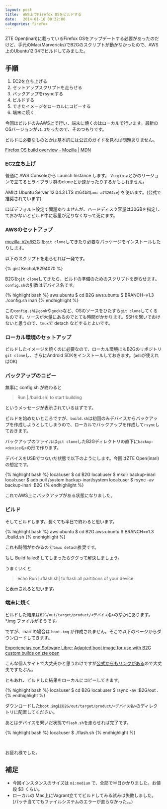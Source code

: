 ```yaml
---
layout: post
title:  AWS上でFirefox OSをビルドする
date:   2014-01-16 00:32:00
categories: firefox
---
```


ZTE Open(inari)に載っているFirefox OSをアップデートする必要があったのだけど、手元のMac(Marvericks)でB2Gのスクリプトが動かなかったので、AWS上のUbuntu12.04でビルドしてみました。

## 手順

1. EC2を立ち上げる
2. セットアップスクリプトを走らせる
3. バックアップをrsyncする
4. ビルドする
5. できたイメージをローカルにコピーする
6. 端末に焼く


今回はビルドのみAWS上で行い、端末に焼くのはローカルで行います。最新のOSバージョンが`v1.3`だったので、そのつもりです。


ビルドに必要なものとかは基本的には公式のガイドを見れば問題ありません。

[Firefox OS build overview - Mozilla | MDN](https://developer.mozilla.org/en-US/Firefox_OS/Building_and_installing_Firefox_OS/Firefox_OS_build_overview)


### EC2立ち上げ

普通に AWS Consoleから Launch Instance します。 `Virginia`とかのリージョンで立てるとライブラリ群のcloneとか速かったりするかもしれません。

AMIは Ubuntu Server 12.04.3 LTS の64bit(`ami-a73264ce`) を使います。(公式で推奨されています)

ほぼデフォルト設定で問題ありませんが、ハードディスク容量は30GBを指定しておかないとビルド中に容量が足りなくなって死にます。



### AWSのセットアップ

[mozilla-b2g/B2G](https://github.com/mozilla-b2g/B2G) を`git clone`してきたり必要なパッケージをインストールしたりします。

以下のスクリプトを走らせれば一発です。

{% gist Kechol/8294070 %}



B2Gを`git clone`してきたら、ビルドの準備のためのスクリプトを走らせます。
`config.sh`の引数はデバイス名です。

{% highlight bash %}
aws:ubuntu $ cd B2G
aws:ubuntu $ BRANCH=v1.3 ./config.sh inari
{% endhighlight %}

この`config.sh`は`gonk`や`gecko`など、OSのソースをひたすら`git clone`してくるものです。ソースが大量にあるのでとても時間がかかります。SSHを繋いでおけないと思うので、`tmux`で detach などするとよいです。


### ローカル環境のセットアップ

ビルドしたイメージを焼くのに必要なので、ローカル環境にもB2Gのリポジトリ`git clone`し、さらにAndroid SDKをインストールしておきます。(`adb`が使えればOK)


### バックアップのコピー

無事に config.sh が終わると

> Run |./build.sh| to start building

というメッセージが表示されているはずです。

ビルドを始めたいところですが、`build.sh`は初回のみデバイスからバックアップを作成しようとしてしまうので、ローカルでバックアップを作成して`rsync`しておきます。

バックアップのファイルは`git clone`したB2Gディレクトリの直下に`backup-<device名>`の形で作ります。

デバイスをUSBでつないだ状態で以下のようにします。今回はZTE Open(inari)の想定です。

{% highlight bash %}
local:user $ cd B2G
local:user $ mkdir backup-inari
local:user $ adb pull /system backup-inari/system
local:user $ rsync -av backup-inari <aws host>:B2G
{% endhighlight %}

これでAWS上にバックアップがある状態になりました。


### ビルド

そしてビルドします。長くても半日で終わると思います。

{% highlight bash %}
aws:ubuntu $ cd B2G
aws:ubuntu $ BRANCH=v1.3 ./build.sh
{% endhighlight %}

これも時間がかかるので`tmux detach`推奨です。

もし Build failed! してしまったらググって解決しましょう。

うまくいくと

> echo Run |./flash.sh| to flash all partitions of your device

と表示されると思います。


### 端末に焼く

ビルドした結果は`B2G/out/target/product/<デバイス名>`のなかにあります。*.img ファイルがそうです。

ですが、inari の場合は `boot.img` が作成されません。そこで以下のページからダウンロードしてきます。

[Experiencias con Software Libre: Adapted boot image for use with B2G custom builds on zte open](http://sl.edujose.org/2013/10/adapted-boot-image-for-use-with-b2g.html)

こんな個人サイトで大丈夫かと思うわけですが[公式からもリンクがある](https://developer.mozilla.org/en-US/Firefox_OS/Developer_phone_guide/ZTE_OPEN)ので大丈夫ですたぶん。


ともあれ、ビルドした結果をローカルにコピーしてきます。

{% highlight bash %}
local:user $ cd B2G
local:user $ rsync -av <aws host>:B2G/out .
{% endhighlight %}

ダウンロードした`boot.img`は`B2G/out/target/product/<デバイス名>`のディレクトリに配置してください。


あとはデバイスを繋いだ状態で`flash.sh`を走らせれば完了です。

{% highlight bash %}
local:user $ ./flash.sh
{% endhighlight %}

<br>

お疲れ様でした。



## 補足

- 今回インスタンスのサイズは `m1:medium` で、全部で半日かかりました。お値段 $3 くらい。
- ローカルの Mac上にVagrant立ててビルドしてみる試みは失敗しました。(パッチ当ててもファイルシステムのエラーが直らなかった。。)
